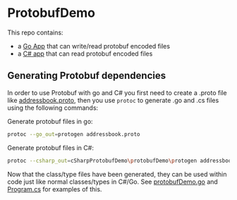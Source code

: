 # ProtobufDemo
This repo contains:
* a [Go App](protobufDemo.go) that can write/read protobuf encoded files
* a [C# app](cSharpProtobufDemo) that can read protobuf encoded files

## Generating Protobuf dependencies

In order to use Protobuf with go and C# you first need to create a .proto file like [addressbook.proto](addressbook.proto),
then you use `protoc` to generate .go and .cs files using the following commands:

Generate protobuf files in go:
```bash
protoc --go_out=protogen addressbook.proto
```

Generate protobuf files in C#:
```bash
protoc --csharp_out=cSharpProtobufDemo\protobufDemo\protogen addressbook.proto
```

Now that the class/type files have been generated, they can be used within code just like normal classes/types in C#/Go. 
See [protobufDemo.go](protobufDemo.go) and [Program.cs](cSharpProtobufDemo/protobufDemo/Program.cs) for examples of this.
